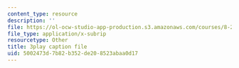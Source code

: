 ```yaml
---
content_type: resource
description: ''
file: https://ol-ocw-studio-app-production.s3.amazonaws.com/courses/8-286-the-early-universe-fall-2013/5002473d7b82b352de208523abaa0d17_KY91PsqCy_8.srt
file_type: application/x-subrip
resourcetype: Other
title: 3play caption file
uid: 5002473d-7b82-b352-de20-8523abaa0d17
---
```

